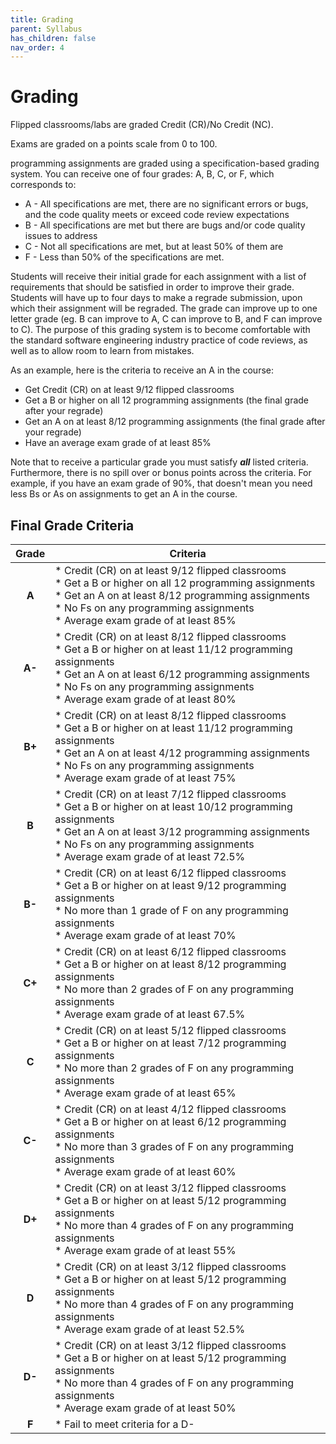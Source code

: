 ```yaml
---
title: Grading
parent: Syllabus
has_children: false
nav_order: 4
---
```


# Grading

Flipped classrooms/labs are graded Credit (CR)/No Credit (NC).

Exams are graded on a points scale from 0 to 100.

programming assignments are graded using a specification-based grading system. You can receive one of four grades: A, B, C, or F, which corresponds to:

* A - All specifications are met, there are no significant errors or bugs, and the code quality meets or exceed code review expectations
* B - All specifications are met but there are bugs and/or code quality issues to address
* C - Not all specifications are met, but at least 50% of them are
* F - Less than 50% of the specifications are met.

Students will receive their initial grade for each assignment with a list of requirements that should be satisfied in order to improve their grade. Students will have up to four days to make a regrade submission, upon which their assignment will be regraded. The grade can improve up to one letter grade (eg. B can improve to A, C can improve to B, and F can improve to C). The purpose of this grading system is to become comfortable with the standard software engineering industry practice of code reviews, as well as to allow room to learn from mistakes.

As an example, here is the criteria to receive an A in the course:

* Get Credit (CR) on at least 9/12 flipped classrooms
* Get a B or higher on all 12 programming assignments (the final grade after your regrade)
* Get an A on at least 8/12 programming assignments (the final grade after your regrade)
* Have an average exam grade of at least 85%

Note that to receive a particular grade you must satisfy ***all*** listed criteria. Furthermore, there is no spill over or bonus points across the criteria. For example, if you have an exam grade of 90%, that doesn't mean you need less Bs or As on assignments to get an A in the course.

## Final Grade Criteria

| Grade  | Criteria                                                     |
| :----: | ------------------------------------------------------------ |
| **A**  | * Credit (CR) on at least 9/12 flipped classrooms<br />* Get a B or higher on all 12 programming assignments<br />* Get an A on at least 8/12 programming assignments<br />* No Fs on any programming assignments<br />* Average exam grade of at least 85% |
| **A-** | * Credit (CR) on at least 8/12 flipped classrooms<br />* Get a B or higher on at least 11/12 programming assignments<br />* Get an A on at least 6/12 programming assignments<br />* No Fs on any programming assignments<br />* Average exam grade of at least 80% |
| **B+** | * Credit (CR) on at least 8/12 flipped classrooms<br />* Get a B or higher on at least 11/12 programming assignments<br />* Get an A on at least 4/12 programming assignments<br />* No Fs on any programming assignments<br />* Average exam grade of at least 75% |
| **B**  | * Credit (CR) on at least 7/12 flipped classrooms<br />* Get a B or higher on at least 10/12 programming assignments<br />* Get an A on at least 3/12 programming assignments<br />* No Fs on any programming assignments<br />* Average exam grade of at least 72.5% |
| **B-** | * Credit (CR) on at least 6/12 flipped classrooms<br />* Get a B or higher on at least 9/12 programming assignments<br />* No more than 1 grade of F on any programming assignments<br />* Average exam grade of at least 70% |
| **C+** | * Credit (CR) on at least 6/12 flipped classrooms<br />* Get a B or higher on at least 8/12 programming assignments<br />* No more than 2 grades of F on any programming assignments<br />* Average exam grade of at least 67.5% |
| **C**  | * Credit (CR) on at least 5/12 flipped classrooms<br />* Get a B or higher on at least 7/12 programming assignments<br />* No more than 2 grades of F on any programming assignments<br />* Average exam grade of at least 65% |
| **C-** | * Credit (CR) on at least 4/12 flipped classrooms<br />* Get a B or higher on at least 6/12 programming assignments<br />* No more than 3 grades of F on any programming assignments<br />* Average exam grade of at least 60% |
| **D+** | * Credit (CR) on at least 3/12 flipped classrooms<br />* Get a B or higher on at least 5/12 programming assignments<br />* No more than 4 grades of F on any programming assignments<br />* Average exam grade of at least 55% |
| **D**  | * Credit (CR) on at least 3/12 flipped classrooms<br />* Get a B or higher on at least 5/12 programming assignments<br />* No more than 4 grades of F on any programming assignments<br />* Average exam grade of at least 52.5% |
| **D-** | * Credit (CR) on at least 3/12 flipped classrooms<br />* Get a B or higher on at least 5/12 programming assignments<br />* No more than 4 grades of F on any programming assignments<br />* Average exam grade of at least 50% |
| **F**  | * Fail to meet criteria for a D-                             |

